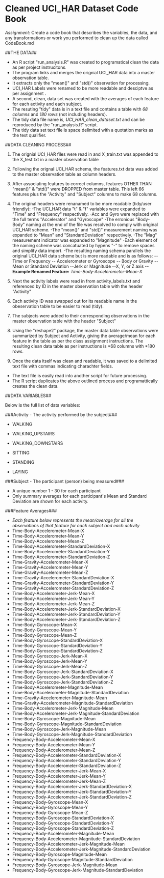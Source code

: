 Cleaned UCI_HAR Dataset Code Book
=================================

*Assignment:* Create a code book that describes the variables, the data, and any transformations or work you performed to clean up the data called CodeBook.md

##THE DATA##

- An R script "run_analysis.R" was created to programatical clean the data as per project instrucitons. 
- The program links and merges the orignial UCI_HAR data into a master observation table.
- It extracts only the "mean()" and "std()" observation for processing.
- UCI_HAR Labels were renamed to be more readable and desciptve as per assignment .
- A second, clean, data set was created with the averages of each feature for each activity and each subject.
- The resuting "tidy" data is in a text file and contains a table with *68 columns* and *180 rows* (not including headers).
- The tidy data file name is, *UCI_HAR_clean_dataset.txt* and can be reproduced by the "run_analysis.R" script.
- The tidy data set text file is space delimited with a quotation marks as the text qualifier.

##DATA CLEANING PROCESS##

1. The orignial UCI_HAR files were read in and X_train.txt was appended to the X_test.txt in a master observation table

2. Following the orignal UCI_HAR schema, the features.txt data was added to the master observation table as column headers.

3. After associating features to correct columns, features OTHER THAN "mean()" & "std()" were DROPPED from master table. This left 66 features plus the "Activity" and "Subject" columns to make 68 columns.

4. The original headers were renanamed to be more readable (tidy/user friendly):
	-The UCI_HAR data "t" & "f" variables were expanded to "Time" and "Frequency" respectively.
	-Acc and Gyro were replaced with the full terms "Accelerator" and "Gyroscope"
	-The erronious "Body-Body" naming at the end of the file was resolved to comply with original UCI_HAR scheme.
	-The "mean()" and "std()" measurement naming was expanded to "Mean" and "StandardDeviation" respectively.
	-The "Mag" measurement indicator was expanded to "Magnitude"
	-Each element of the naming scheme was concatuated by hypens "-" to remove spaces and simplify data import.
	-The resulting naming schema parallels the original UCI_HAR data scheme but is more readable and is as follows:
		-- Time or Frequency
		-- Accelerometer or Gyroscope
		--  Body or Gravity
		-- Mean or Standard Deviation
		--Jerk or Magnitude
		--X, Y, or Z axis
		--**Example Renamed Feature:** *Time-Body-Accelerometer-Mean-X*

5. Next the activity labels were read in from activity_labels.txt and referenced by ID in the master observation table with the header "Activity"

6. Each activity ID was swapped out for its readable name in the obeservation table to be easier to read (tidy).

7. The subjects were added to their corresponding observations in the master observation table with the header "Subject"
	
8. Using the "reshape2" package, the master data table observations were summarized by Subject and Activity, giving the average/mean for each feature in the table as per the class assignment instructions. The resulting clean data table as per instructions is *68 columns with *180 rows.

9. Once the data itself was clean and readable, it was saved to a delimited text file with commas indicating charachter fields.
- The text file is easily read into another script for future processing. 
- The R script duplicates the above outlined process and programattically creates the clean data. 
	
##DATA VARIABLES##

Below is the full list of data variables: 

###Activity - The activity performed by the subject###
- WALKING

- WALKING_UPSTAIRS
- WALKING_DOWNSTAIRS
- SITTING

- STANDING

- LAYING


###Subject - The participant (person) being measured###
- A unique number 1 - 30 for each participant
- Only summary averages for each participant's Mean and Standard Deviation are shown for each activity.

###Feature Averages###
- *Each feature below represents the mean/average for all the observations of that feature for each subject and each activity*
- Time-Body-Accelerometer-Mean-X
- Time-Body-Accelerometer-Mean-Y
- Time-Body-Accelerometer-Mean-Z
- Time-Body-Accelerometer-StandardDeviation-X
- Time-Body-Accelerometer-StandardDeviation-Y
- Time-Body-Accelerometer-StandardDeviation-Z
- Time-Gravity-Accelerometer-Mean-X
- Time-Gravity-Accelerometer-Mean-Y
- Time-Gravity-Accelerometer-Mean-Z
- Time-Gravity-Accelerometer-StandardDeviation-X
- Time-Gravity-Accelerometer-StandardDeviation-Y
- Time-Gravity-Accelerometer-StandardDeviation-Z
- Time-Body-Accelerometer-Jerk-Mean-X
- Time-Body-Accelerometer-Jerk-Mean-Y
- Time-Body-Accelerometer-Jerk-Mean-Z
- Time-Body-Accelerometer-Jerk-StandardDeviation-X
- Time-Body-Accelerometer-Jerk-StandardDeviation-Y
- Time-Body-Accelerometer-Jerk-StandardDeviation-Z
- Time-Body-Gyroscope-Mean-X
- Time-Body-Gyroscope-Mean-Y
- Time-Body-Gyroscope-Mean-Z
- Time-Body-Gyroscope-StandardDeviation-X
- Time-Body-Gyroscope-StandardDeviation-Y
- Time-Body-Gyroscope-StandardDeviation-Z
- Time-Body-Gyroscope-Jerk-Mean-X
- Time-Body-Gyroscope-Jerk-Mean-Y
- Time-Body-Gyroscope-Jerk-Mean-Z
- Time-Body-Gyroscope-Jerk-StandardDeviation-X
- Time-Body-Gyroscope-Jerk-StandardDeviation-Y
- Time-Body-Gyroscope-Jerk-StandardDeviation-Z
- Time-Body-Accelerometer-Magnitude-Mean
- Time-Body-Accelerometer-Magnitude-StandardDeviation
- Time-Gravity-Accelerometer-Magnitude-Mean
- Time-Gravity-Accelerometer-Magnitude-StandardDeviation
- Time-Body-Accelerometer-Jerk-Magnitude-Mean
- Time-Body-Accelerometer-Jerk-Magnitude-StandardDeviation
- Time-Body-Gyroscope-Magnitude-Mean
- Time-Body-Gyroscope-Magnitude-StandardDeviation
- Time-Body-Gyroscope-Jerk-Magnitude-Mean
- Time-Body-Gyroscope-Jerk-Magnitude-StandardDeviation
- Frequency-Body-Accelerometer-Mean-X
- Frequency-Body-Accelerometer-Mean-Y
- Frequency-Body-Accelerometer-Mean-Z
- Frequency-Body-Accelerometer-StandardDeviation-X
- Frequency-Body-Accelerometer-StandardDeviation-Y
- Frequency-Body-Accelerometer-StandardDeviation-Z
- Frequency-Body-Accelerometer-Jerk-Mean-X
- Frequency-Body-Accelerometer-Jerk-Mean-Y
- Frequency-Body-Accelerometer-Jerk-Mean-Z
- Frequency-Body-Accelerometer-Jerk-StandardDeviation-X
- Frequency-Body-Accelerometer-Jerk-StandardDeviation-Y
- Frequency-Body-Accelerometer-Jerk-StandardDeviation-Z
- Frequency-Body-Gyroscope-Mean-X
- Frequency-Body-Gyroscope-Mean-Y
- Frequency-Body-Gyroscope-Mean-Z
- Frequency-Body-Gyroscope-StandardDeviation-X
- Frequency-Body-Gyroscope-StandardDeviation-Y
- Frequency-Body-Gyroscope-StandardDeviation-Z
- Frequency-Body-Accelerometer-Magnitude-Mean
- Frequency-Body-Accelerometer-Magnitude-StandardDeviation
- Frequency-Body-Accelerometer-Jerk-Magnitude-Mean
- Frequency-Body-Accelerometer-Jerk-Magnitude-StandardDeviation
- Frequency-Body-Gyroscope-Magnitude-Mean
- Frequency-Body-Gyroscope-Magnitude-StandardDeviation
- Frequency-Body-Gyroscope-Jerk-Magnitude-Mean
- Frequency-Body-Gyroscope-Jerk-Magnitude-StandardDeviation



